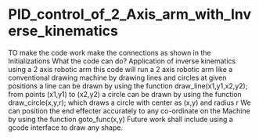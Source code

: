 # PID_control_of_2_Axis_arm_with_Inverse_kinematics
TO make the code work make the connections as shown in the Initializations What the code can do?
Application of inverse kinematics using a 2 axis robotic arm
 this code will run a 2 axis robotic arm like a conventional drawing machine by drawing lines and circles at given positions 
a line can be drawn by using the function draw_line(x1,y1,x2,y2);
from points (x1,y1) to (x2,y2) a circle can be drawn by using the function draw_circle(x,y,r); which draws a circle with center as (x,y) and radius r 
We can position the end effecter accurately to any co-ordinate on the Machine by using the function goto_func(x,y)
Future work shall include using a gcode interface to draw any shape.
